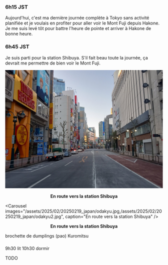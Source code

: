 ### 6h15 JST
Aujourd'hui, c'est ma dernière journée complète à Tokyo sans activité planifiée et je voulais en profiter pour aller voir le Mont Fuji depuis Hakone. Je me suis levé tôt pour battre l'heure de pointe et arriver à Hakone de bonne heure.

### 6h45 JST
Je suis parti pour la station Shibuya. S'il fait beau toute la journée, ça devrait me permettre de bien voir le Mont Fuji.

![En route vers la station Shibuya](/assets/2025/02/20250219_japan/shibuya.jpg)
<p align="center"><b>En route vers la station Shibuya</b></p>

<Carousel
    images="/assets/2025/02/20250219_japan/odakyu.jpg,/assets/2025/02/20250219_japan/odakyu2.jpg",
    caption="En route vers la station Shibuya"
/>
<p align="center"><b>En route vers la station Shibuya</b></p>



brochette de dumplings (pao) Kuromitsu

### 

9h30 lit
10h30 dormir

TODO
